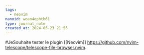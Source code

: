 ```yaml
---
tags:
  - neovim
nanoid: woan4ephth61
type: journal_note
created_at: 2024-05-23 21:55
---
```

#JeSouhaite tester le plugin [[Neovim]] <https://github.com/nvim-telescope/telescope-file-browser.nvim>.
